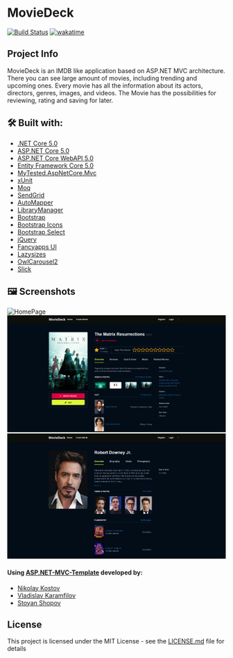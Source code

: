 # MovieDeck

[![Build Status](https://dev.azure.com/Iceto04/MovieDeck/_apis/build/status/Iceto04.MovieDeck?branchName=master)](https://dev.azure.com/Iceto04/MovieDeck/_build/latest?definitionId=1&branchName=master) [![wakatime](https://wakatime.com/badge/user/26976d5f-1525-49a6-828f-ed0498738882/project/592a15a5-11d0-4d45-b3c7-03d2f394e63f.svg)](https://wakatime.com/badge/user/26976d5f-1525-49a6-828f-ed0498738882/project/592a15a5-11d0-4d45-b3c7-03d2f394e63f)

## Project Info

MovieDeck is an IMDB like application based on ASP.NET MVC architecture. There you can see large amount of movies, including trending and upcoming ones. Every movie has all the information about its actors, directors, genres, images, and videos. The Movie has the possibilities for reviewing, rating and saving for later.

## 🛠 Built with:
* [.NET Core 5.0](https://github.com/dotnet/core)
* [ASP.NET Core 5.0](https://github.com/dotnet/aspnetcore)
* [ASP.NET Core WebAPI 5.0](https://github.com/dotnet/aspnetcore)
* [Entity Framework Core 5.0](https://github.com/dotnet/efcore)
* [MyTested.AspNetCore.Mvc](https://github.com/ivaylokenov/MyTested.AspNetCore.Mvc)
* [xUnit](https://github.com/xunit/xunit)
* [Moq](https://github.com/moq/moq)
* [SendGrid](https://github.com/sendgrid)
* [AutoMapper](https://github.com/AutoMapper/AutoMapper)
* [LibraryManager](https://github.com/aspnet/LibraryManager)
* [Bootstrap](https://github.com/twbs/bootstrap)
* [Bootstrap Icons](https://github.com/twbs/icons)
* [Bootstrap Select](https://github.com/snapappointments/bootstrap-select)
* [jQuery](https://github.com/jquery/jquery)
* [Fancyapps UI](https://github.com/fancyapps/ui)
* [Lazysizes](https://github.com/aFarkas/lazysizes)
* [OwlCarousel2](https://github.com/OwlCarousel2/OwlCarousel2)
* [Slick](https://github.com/kenwheeler/slick)

## :framed_picture: Screenshots

![HomePage](./img/home-page.png)
![MoviePage](./img/movie-page.png)
![ActorPage](./img/actor-page.png)

#### Using [ASP.NET-MVC-Template](https://github.com/NikolayIT/ASP.NET-MVC-Template) developed by:
- [Nikolay Kostov](https://github.com/NikolayIT)
- [Vladislav Karamfilov](https://github.com/vladislav-karamfilov)
- [Stoyan Shopov](https://github.com/StoyanShopov)

## License

This project is licensed under the MIT License - see the [LICENSE.md](LICENSE) file for details
